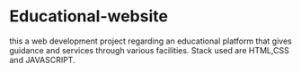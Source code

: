 # Educational-website
this a web development project regarding an educational platform that gives guidance and services through various facilities.
Stack used are HTML,CSS and JAVASCRIPT.
